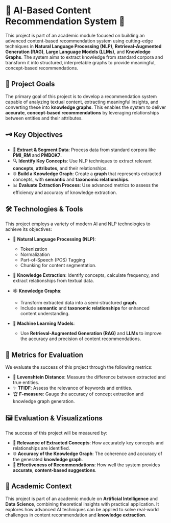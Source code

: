 # 🌟 AI-Based Content Recommendation System 🌟

This project is part of an academic module focused on building an advanced content-based recommendation system using cutting-edge techniques in **Natural Language Processing (NLP)**, **Retrieval-Augmented Generation (RAG)**, **Large Language Models (LLMs)**, and **Knowledge Graphs**. The system aims to extract knowledge from standard corpora and transform it into structured, interpretable graphs to provide meaningful, concept-based recommendations. 

## 🎯 **Project Goals**
The primary goal of this project is to develop a recommendation system capable of analyzing textual content, extracting meaningful insights, and converting these into **knowledge graphs**. This enables the system to deliver **accurate**, **concept-based recommendations** by leveraging relationships between entities and their attributes.

## 🗝️ **Key Objectives**
- 📂 **Extract & Segment Data**: Process data from standard corpora like **PMI_RM** and **PMBOK7**.
- 🔍 **Identify Key Concepts**: Use NLP techniques to extract relevant **concepts**, **attributes**, and their relationships.
- 🌐 **Build a Knowledge Graph**: Create a **graph** that represents extracted concepts, with **semantic** and **taxonomic relationships**.
- 📊 **Evaluate Extraction Process**: Use advanced metrics to assess the efficiency and accuracy of knowledge extraction.

## 🛠️ **Technologies & Tools**
This project employs a variety of modern AI and NLP technologies to achieve its objectives:

- 🧠 **Natural Language Processing (NLP)**: 
  - Tokenization
  - Normalization
  - Part-of-Speech (POS) Tagging
  - Chunking for content segmentation.
  
- 🔗 **Knowledge Extraction**: Identify concepts, calculate frequency, and extract relationships from textual data.

- 🕸️ **Knowledge Graphs**: 
  - Transform extracted data into a semi-structured **graph**.
  - Include **semantic** and **taxonomic relationships** for enhanced content understanding.

- 🤖 **Machine Learning Models**:
  - Use **Retrieval-Augmented Generation (RAG)** and **LLMs** to improve the accuracy and precision of content recommendations.

## 📏 **Metrics for Evaluation**
We evaluate the success of this project through the following metrics:

- 🧮 **Levenshtein Distance**: Measure the difference between extracted and true entities.
- ✨ **TFIDF**: Assess the relevance of keywords and entities.
- 🏆 **F-measure**: Gauge the accuracy of concept extraction and knowledge graph generation.

## 🖼️ **Evaluation & Visualizations**
The success of this project will be measured by:

- 🧩 **Relevance of Extracted Concepts**: How accurately key concepts and relationships are identified.
- 🌐 **Accuracy of the Knowledge Graph**: The coherence and accuracy of the generated **knowledge graph**.
- 🎯 **Effectiveness of Recommendations**: How well the system provides **accurate**, **content-based suggestions**.

## 🏫 **Academic Context**
This project is part of an academic module on **Artificial Intelligence** and **Data Science**, combining theoretical insights with practical application. It explores how advanced AI techniques can be applied to solve real-world challenges in content recommendation and **knowledge extraction**.
